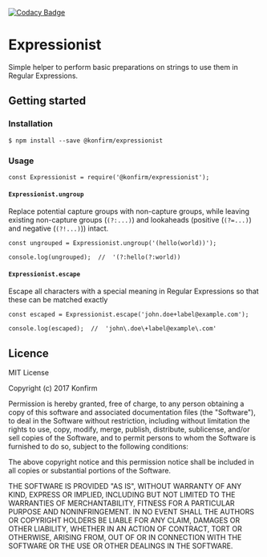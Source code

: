 [![Codacy Badge](https://api.codacy.com/project/badge/Grade/fa6e844754f24c208f28522f9bb9fe1b)](https://www.codacy.com/app/konfirm/node-expressionist?utm_source=github.com&utm_medium=referral&utm_content=konfirm/node-expressionist&utm_campaign=badger)

# Expressionist

Simple helper to perform basic preparations on strings to use them in Regular Expressions.

## Getting started

### Installation

```
$ npm install --save @konfirm/expressionist
```

### Usage

```
const Expressionist = require('@konfirm/expressionist');
```

#### `Expressionist.ungroup`
Replace potential capture groups with non-capture groups, while leaving existing non-capture groups (`(?:...)`) and lookaheads (positive (`(?=...)`) and negative (`(?!...)`)) intact.

```
const ungrouped = Expressionist.ungroup('(hello(world))');

console.log(ungrouped);  //  '(?:hello(?:world))
```

#### `Expressionist.escape`
Escape all characters with a special meaning in Regular Expressions so that these can be matched exactly

```
const escaped = Expressionist.escape('john.doe+label@example.com');

console.log(escaped);  //  'john\.doe\+label@example\.com'
```


## Licence

MIT License

Copyright (c) 2017 Konfirm

Permission is hereby granted, free of charge, to any person obtaining a copy
of this software and associated documentation files (the "Software"), to deal
in the Software without restriction, including without limitation the rights
to use, copy, modify, merge, publish, distribute, sublicense, and/or sell
copies of the Software, and to permit persons to whom the Software is
furnished to do so, subject to the following conditions:

The above copyright notice and this permission notice shall be included in all
copies or substantial portions of the Software.

THE SOFTWARE IS PROVIDED "AS IS", WITHOUT WARRANTY OF ANY KIND, EXPRESS OR
IMPLIED, INCLUDING BUT NOT LIMITED TO THE WARRANTIES OF MERCHANTABILITY,
FITNESS FOR A PARTICULAR PURPOSE AND NONINFRINGEMENT. IN NO EVENT SHALL THE
AUTHORS OR COPYRIGHT HOLDERS BE LIABLE FOR ANY CLAIM, DAMAGES OR OTHER
LIABILITY, WHETHER IN AN ACTION OF CONTRACT, TORT OR OTHERWISE, ARISING FROM,
OUT OF OR IN CONNECTION WITH THE SOFTWARE OR THE USE OR OTHER DEALINGS IN THE
SOFTWARE.
